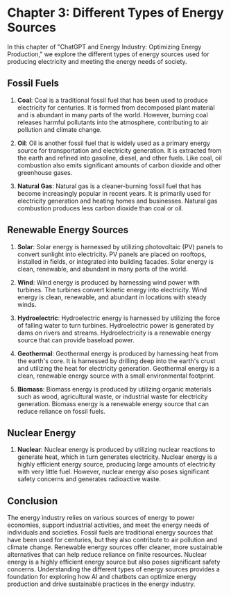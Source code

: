 Chapter 3: Different Types of Energy Sources
============================================

In this chapter of "ChatGPT and Energy Industry: Optimizing Energy Production," we explore the different types of energy sources used for producing electricity and meeting the energy needs of society.

Fossil Fuels
------------

1. **Coal**: Coal is a traditional fossil fuel that has been used to produce electricity for centuries. It is formed from decomposed plant material and is abundant in many parts of the world. However, burning coal releases harmful pollutants into the atmosphere, contributing to air pollution and climate change.

2. **Oil**: Oil is another fossil fuel that is widely used as a primary energy source for transportation and electricity generation. It is extracted from the earth and refined into gasoline, diesel, and other fuels. Like coal, oil combustion also emits significant amounts of carbon dioxide and other greenhouse gases.

3. **Natural Gas**: Natural gas is a cleaner-burning fossil fuel that has become increasingly popular in recent years. It is primarily used for electricity generation and heating homes and businesses. Natural gas combustion produces less carbon dioxide than coal or oil.

Renewable Energy Sources
------------------------

1. **Solar**: Solar energy is harnessed by utilizing photovoltaic (PV) panels to convert sunlight into electricity. PV panels are placed on rooftops, installed in fields, or integrated into building facades. Solar energy is clean, renewable, and abundant in many parts of the world.

2. **Wind**: Wind energy is produced by harnessing wind power with turbines. The turbines convert kinetic energy into electricity. Wind energy is clean, renewable, and abundant in locations with steady winds.

3. **Hydroelectric**: Hydroelectric energy is harnessed by utilizing the force of falling water to turn turbines. Hydroelectric power is generated by dams on rivers and streams. Hydroelectricity is a renewable energy source that can provide baseload power.

4. **Geothermal**: Geothermal energy is produced by harnessing heat from the earth's core. It is harnessed by drilling deep into the earth's crust and utilizing the heat for electricity generation. Geothermal energy is a clean, renewable energy source with a small environmental footprint.

5. **Biomass**: Biomass energy is produced by utilizing organic materials such as wood, agricultural waste, or industrial waste for electricity generation. Biomass energy is a renewable energy source that can reduce reliance on fossil fuels.

Nuclear Energy
--------------

1. **Nuclear**: Nuclear energy is produced by utilizing nuclear reactions to generate heat, which in turn generates electricity. Nuclear energy is a highly efficient energy source, producing large amounts of electricity with very little fuel. However, nuclear energy also poses significant safety concerns and generates radioactive waste.

Conclusion
----------

The energy industry relies on various sources of energy to power economies, support industrial activities, and meet the energy needs of individuals and societies. Fossil fuels are traditional energy sources that have been used for centuries, but they also contribute to air pollution and climate change. Renewable energy sources offer cleaner, more sustainable alternatives that can help reduce reliance on finite resources. Nuclear energy is a highly efficient energy source but also poses significant safety concerns. Understanding the different types of energy sources provides a foundation for exploring how AI and chatbots can optimize energy production and drive sustainable practices in the energy industry.

